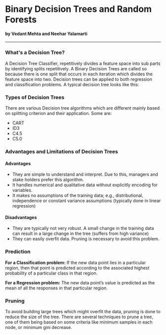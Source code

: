 # Binary Decision Trees and Random Forests

#### by Vedant Mehta and Neehar Yalamarti

---

### What's a Decision Tree?

A Decision Tree Classifier, repetitively divides a feature space into sub parts by identifying splits repetitively. A Binary Decision Trees are called so because there is one split that occurs in each iteration which divides the feature space into two.
Decision trees can be applied to both regression and classification problems. A typical decision tree looks like this:

### Types of Decision Trees

There are various Decision tree algorithms which are different mainly based on splitting criterion and their application. Some are:

* CART
* ID3
* C4.5
* C5.0

### Advantages and Limitations of Decision Trees

#### Advantages

* They are simple to understand and interpret. Due to this, managers and stake holders prefer this algorithm.
* It handles numerical and qualitative data without explicitly encoding for variables.
* It makes no assumptions of the training data; e.g., distributional, independence or constant variance assumptions (typically done in linear regression)

#### Disadvantages

* They are typically not very robust. A small change in the training data can result in a large change in the tree (suffers from high variance)
* They can easily overfit data. Pruning is necessary to avoid this problem.

### Prediction

**For a Classification problem:**
If the new data point lies in a particular region, then that point is predicted according to the associated highest probability of a particular class in that region.

**For a Regression problem:**
The new data point’s value is predicted as the mean of all the responses in that particular region.

### Pruning

To avoid building large trees which might overfit the data, pruning is done to reduce the size of the tree. There are several techniques to prune a tree, one of them being based on some criteria like minimum samples in each node, or minimum gini decrease.
